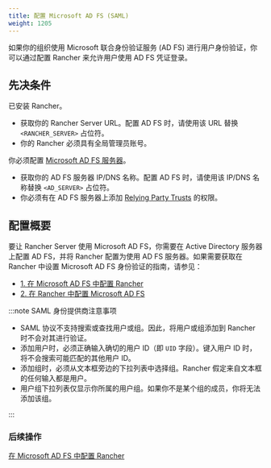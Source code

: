 ```yaml
---
title: 配置 Microsoft AD FS (SAML)
weight: 1205
---
```


如果你的组织使用 Microsoft 联合身份验证服务 (AD FS) 进行用户身份验证，你可以通过配置 Rancher 来允许用户使用 AD FS 凭证登录。

## 先决条件

已安装 Rancher。

- 获取你的 Rancher Server URL。配置 AD FS 时，请使用该 URL 替换 `<RANCHER_SERVER>` 占位符。
- 你的 Rancher 必须具有全局管理员账号。

你必须配置 [Microsoft AD FS 服务器](https://docs.microsoft.com/en-us/windows-server/identity/active-directory-federation-services)。

- 获取你的 AD FS 服务器 IP/DNS 名称。配置 AD FS 时，请使用该 IP/DNS 名称替换 `<AD_SERVER>` 占位符。
- 你必须有在 AD FS 服务器上添加 [Relying Party Trusts](https://docs.microsoft.com/en-us/windows-server/identity/ad-fs/operations/create-a-relying-party-trust) 的权限。

## 配置概要

要让 Rancher Server 使用 Microsoft AD FS，你需要在 Active Directory 服务器上配置 AD FS，并将 Rancher 配置为使用 AD FS 服务器。如果需要获取在 Rancher 中设置 Microsoft AD FS 身份验证的指南，请参见：

- [1. 在 Microsoft AD FS 中配置 Rancher](../how-to-guides/advanced-user-guides/authentication-permissions-and-global-configuration/about-authentication/configure-microsoft-ad-federation-service-saml/configure-ms-adfs-for-rancher.md)
- [2. 在 Rancher 中配置 Microsoft AD FS](../how-to-guides/advanced-user-guides/authentication-permissions-and-global-configuration/about-authentication/configure-microsoft-ad-federation-service-saml/configure-rancher-for-ms-adfs.md)

:::note SAML 身份提供商注意事项

- SAML 协议不支持搜索或查找用户或组。因此，将用户或组添加到 Rancher 时不会对其进行验证。
- 添加用户时，必须正确输入确切的用户 ID（即 `UID` 字段）。键入用户 ID 时，将不会搜索可能匹配的其他用户 ID。
- 添加组时，必须从文本框旁边的下拉列表中选择组。Rancher 假定来自文本框的任何输入都是用户。
- 用户组下拉列表仅显示你所属的用户组。如果你不是某个组的成员，你将无法添加该组。

:::


### 后续操作

[在 Microsoft AD FS 中配置 Rancher](../how-to-guides/advanced-user-guides/authentication-permissions-and-global-configuration/about-authentication/configure-microsoft-ad-federation-service-saml/configure-ms-adfs-for-rancher.md)
